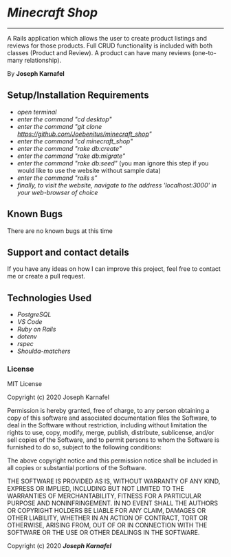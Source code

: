 # *Minecraft Shop*
* * *
A Rails application which allows the user to create product listings and reviews for those products. Full CRUD functionality is included with both classes (Product and Review). A product can have many reviews (one-to-many relationship).

By **Joseph Karnafel**


## Setup/Installation Requirements

* _open terminal_
* _enter the command "cd desktop"_
* _enter the command "git clone https://github.com/Joebenitus/minecraft_shop"_
* _enter the command "cd minecraft_shop"_
* _enter the command "rake db:create"_
* _enter the command "rake db:migrate"_
* _enter the command "rake db:seed"_ (you man ignore this step if you would like to use the website without sample data)
* _enter the command "rails s"_
* _finally, to visit the website, navigate to the address 'localhost:3000' in your web-browser of choice_

## Known Bugs

There are no known bugs at this time

## Support and contact details

If you have any ideas on how I can improve this project, feel free to contact me or create a pull request.

## Technologies Used

* _PostgreSQL_
* _VS Code_
* _Ruby on Rails_
* _dotenv_
* _rspec_
* _Shoulda-matchers_

### License

MIT License

Copyright (c) 2020 Joseph Karnafel

Permission is hereby granted, free of charge, to any person obtaining a copy
of this software and associated documentation files the Software, to deal
in the Software without restriction, including without limitation the rights
to use, copy, modify, merge, publish, distribute, sublicense, and/or sell
copies of the Software, and to permit persons to whom the Software is
furnished to do so, subject to the following conditions:

The above copyright notice and this permission notice shall be included in all
copies or substantial portions of the Software.

THE SOFTWARE IS PROVIDED AS IS, WITHOUT WARRANTY OF ANY KIND, EXPRESS OR
IMPLIED, INCLUDING BUT NOT LIMITED TO THE WARRANTIES OF MERCHANTABILITY,
FITNESS FOR A PARTICULAR PURPOSE AND NONINFRINGEMENT. IN NO EVENT SHALL THE
AUTHORS OR COPYRIGHT HOLDERS BE LIABLE FOR ANY CLAIM, DAMAGES OR OTHER
LIABILITY, WHETHER IN AN ACTION OF CONTRACT, TORT OR OTHERWISE, ARISING FROM,
OUT OF OR IN CONNECTION WITH THE SOFTWARE OR THE USE OR OTHER DEALINGS IN THE
SOFTWARE.

Copyright (c) 2020 ***Joseph Karnafel***